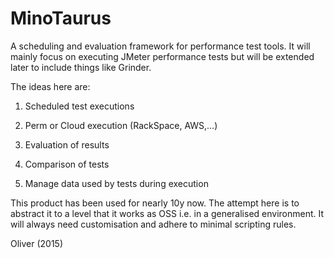 # MinoTaurus
A scheduling and evaluation framework for performance test tools. It will mainly focus on executing JMeter performance tests but will be extended later to include things like Grinder.


The ideas here are:

1) Scheduled test executions

2) Perm or Cloud execution (RackSpace, AWS,...)

3) Evaluation of results

4) Comparison of tests

5) Manage data used by tests during execution 


This product has been used for nearly 10y now. The attempt here is to abstract it to a level that it works as OSS i.e. in a generalised environment. It will always need customisation and adhere to minimal scripting rules.


Oliver 
(2015)
